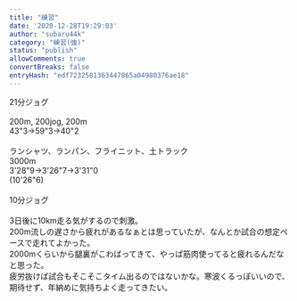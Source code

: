 ```yaml
---
title: "練習"
date: '2020-12-28T19:29:03'
author: "subaru44k"
category: "練習(強)"
status: "publish"
allowComments: true
convertBreaks: false
entryHash: "edf7232581363447865a04980376ae18"
---
```

21分ジョグ<br>
<br>
200m, 200jog, 200m<br>
43"3→59"3→40"2<br>
<br>
ランシャツ、ランパン、フライニット、土トラック<br>
3000m<br>
3'28"9→3'26"7→3'31"0<br>
(10'26"6)<br>
<br>
10分ジョグ<br>
<br>
3日後に10km走る気がするので刺激。<br>
200m流しの遅さから疲れがあるなぁとは思っていたが、なんとか試合の想定ペースで走れてよかった。<br>
2000mくらいから腿裏がこわばってきて、やっぱ筋肉使ってると疲れるんだなと思った。<br>
疲労抜けば試合もそこそこタイム出るのではないかな。寒波くるっぽいいので、期待せず、年納めに気持ちよく走ってきたい。
